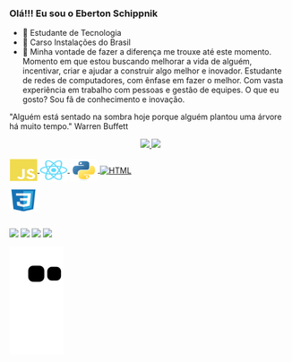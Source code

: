 ### Olá!!! Eu sou o Eberton Schippnik

- 📘 Estudante de Tecnologia
- 🏢 Carso Instalações do Brasil
- 💬 Minha vontade de fazer a diferença me trouxe até este momento.
Momento em que estou buscando melhorar a vida de alguém, incentivar, criar e ajudar a construir algo melhor e inovador.
Estudante de redes de computadores, com ênfase em fazer o melhor.
Com vasta experiência em trabalho com pessoas e  gestão de equipes.
O que eu gosto?
Sou fã de conhecimento e inovação.


"Alguém está sentado na sombra hoje porque alguém plantou uma árvore há muito tempo."
Warren Buffett

 <div>
<div align="center">
  <a href="https://github.com/ebertonschippnik">
  <img height="180em" src="https://github-readme-stats.vercel.app/api?username=ebertonschippnik&show_icons=true&theme=dark&include_all_commits=true&count_private=true"/>
  <img height="180em" src="https://github-readme-stats.vercel.app/api/top-langs/?username=ebertonschippnik&layout=compact&langs_count=7&theme=dark"/>
</div>
  
  <div style="display: inline_block"><br>
  <img align="center" alt="Js" height="40" width="50" src="https://raw.githubusercontent.com/devicons/devicon/master/icons/javascript/javascript-plain.svg">
  <img align="center" alt="React" height="40" width="50" src="https://raw.githubusercontent.com/devicons/devicon/master/icons/react/react-original.svg">
  <img align="center" alt="Python" height="40" width="50" src="https://raw.githubusercontent.com/devicons/devicon/master/icons/python/python-original.svg">
  <img align="center" alt="HTML" height="40" width="50" 
src="https://cdn.jsdelivr.net/gh/devicons/devicon@v2.15.1/devicon.min.css">
   
  <img align="center" alt="Python" height="40" width="50" 
src="https://raw.githubusercontent.com/devicons/devicon/master/icons/css3/css3-original.svg">
  <img align="right" alt="" height="150" style="border-radius:50px;" src="">
</div>
  
  ##
  
  <div>
    
  <a href="https://www.linkedin.com/in/eberton-schippnik-6430aa53/" target="_blank"><img src="https://img.shields.io/badge/-LinkedIn-%230077B5?style=for-the-badge&logo=linkedin&logoColor=white" target="_blank"></a>
  <a href="https://instagram.com/beto_schippnik" target="_blank"><img src="https://img.shields.io/badge/-Instagram-%23E4405F?style=for-the-badge&logo=instagram&logoColor=white" target="_blank"></a>
 	<a href="https://www.twitch.tv/betoschippnik" target="_blank"><img src="https://img.shields.io/badge/Twitch-9146FF?style=for-the-badge&logo=twitch&logoColor=white" target="_blank"></a>
  <a href = "mailto:eberton.figueredo@gmail.com"><img src="https://img.shields.io/badge/-Gmail-%23333?style=for-the-badge&logo=gmail&logoColor=white" target="_blank"></a>

 
  ![Snake animation](https://github.com/ebertonschippnik/ebertonschippnik/blob/output/github-contribution-grid-snake.svg)
 
</div>
